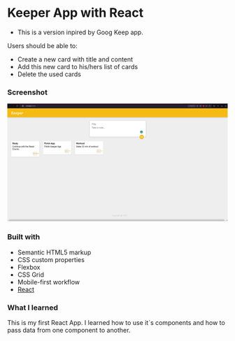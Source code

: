 # Keeper App with React

- This is a version inpired by Goog Keep app.

Users should be able to:

- Create a new card with title and content
- Add this new card to his/hers list of cards
- Delete the used cards 

### Screenshot

![](./src/assets/img/screenshot.png)

### Built with

- Semantic HTML5 markup
- CSS custom properties
- Flexbox
- CSS Grid
- Mobile-first workflow
- [React](https://react.dev)


### What I learned

This is my first React App. I learned how to use it´s components and how to pass data from one component to another.


